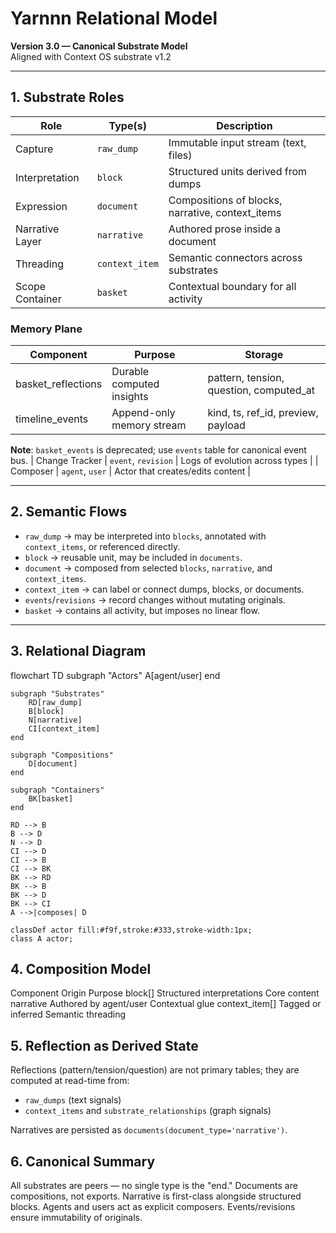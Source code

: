 # Yarnnn Relational Model

**Version 3.0 — Canonical Substrate Model**  
Aligned with Context OS substrate v1.2

---

## 1. Substrate Roles

| Role              | Type(s)           | Description |
| ----------------- | ----------------- | ----------- |
| Capture           | `raw_dump`        | Immutable input stream (text, files) |
| Interpretation    | `block`           | Structured units derived from dumps |
| Expression        | `document`        | Compositions of blocks, narrative, context_items |
| Narrative Layer   | `narrative`       | Authored prose inside a document |
| Threading         | `context_item`    | Semantic connectors across substrates |
| Scope Container   | `basket`          | Contextual boundary for all activity |

### Memory Plane
| Component | Purpose | Storage |
|-----------|---------|---------|
| basket_reflections | Durable computed insights | pattern, tension, question, computed_at |
| timeline_events | Append-only memory stream | kind, ts, ref_id, preview, payload |

**Note**: `basket_events` is deprecated; use `events` table for canonical event bus.
| Change Tracker    | `event`, `revision` | Logs of evolution across types |
| Composer          | `agent`, `user`   | Actor that creates/edits content |

---

## 2. Semantic Flows

- `raw_dump` → may be interpreted into `blocks`, annotated with `context_items`, or referenced directly.  
- `block` → reusable unit, may be included in `documents`.  
- `document` → composed from selected `blocks`, `narrative`, and `context_items`.  
- `context_item` → can label or connect dumps, blocks, or documents.  
- `events`/`revisions` → record changes without mutating originals.  
- `basket` → contains all activity, but imposes no linear flow.  

---

## 3. Relational Diagram

flowchart TD
    subgraph "Actors"
        A[agent/user]
    end

    subgraph "Substrates"
        RD[raw_dump]
        B[block]
        N[narrative]
        CI[context_item]
    end

    subgraph "Compositions"
        D[document]
    end

    subgraph "Containers"
        BK[basket]
    end

    RD --> B
    B --> D
    N --> D
    CI --> D
    CI --> B
    CI --> BK
    BK --> RD
    BK --> B
    BK --> D
    BK --> CI
    A -->|composes| D

    classDef actor fill:#f9f,stroke:#333,stroke-width:1px;
    class A actor;

##  4. Composition Model
Component	Origin	Purpose
block[]	Structured interpretations	Core content
narrative	Authored by agent/user	Contextual glue
context_item[]	Tagged or inferred	Semantic threading

## 5. Reflection as Derived State
Reflections (pattern/tension/question) are not primary tables; they are computed at read-time from:
- `raw_dumps` (text signals)
- `context_items` and `substrate_relationships` (graph signals)

Narratives are persisted as `documents(document_type='narrative')`.

## 6. Canonical Summary
All substrates are peers — no single type is the "end."
Documents are compositions, not exports.
Narrative is first-class alongside structured blocks.
Agents and users act as explicit composers.
Events/revisions ensure immutability of originals.